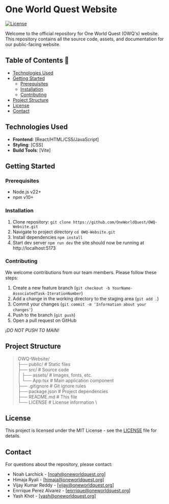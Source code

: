 # One World Quest Website

[![License](https://img.shields.io/badge/license-MIT-blue.svg)](LICENSE)

Welcome to the official repository for One World Quest (OWQ's) website. This repository contains all the source code, assets, and documentation for our public-facing website.

## Table of Contents 📓
- [Technologies Used](#technologies-used)
- [Getting Started](#getting-started)
  - [Prerequisites](#prerequisites)
  - [Installation](#installation)
  - [Contributing](#contributing)
- [Project Structure](#project-structure)
- [License](#license)
- [Contact](#contact)

## Technologies Used
- **Frontend**: [React/HTML/CSS/JavaScript]
- **Styling**: [CSS]
- **Build Tools**: [Vite]

## Getting Started
### Prerequisites
- Node.js v22+
- npm v10+
### Installation
1. Clone repository:
```git clone https://github.com/OneWorldQuest/OWQ-Website.git```
3. Navigate to project directory
```cd OWQ-Website.git```
5. Install dependencies
```npm install```
4. Start dev server
```npm run dev```
the site should now be running at http://localhost:5173

### Contributing
We welcome contributions from our team members. Please follow these steps:
1. Create a new feature branch (```git checkout -b YourName-AssociatedTask-IterationNumber```)
2. Add a change in the working directory to the staging area (```git add .```)
3. Commit your changes (```git commit -m 'Information about your changes'```)
4. Push to the branch (```git push```)
5. Open a pull request on GitHub

*¡DO NOT PUSH TO MAIN!*

## Project Structure
> OWQ-Website/  
> ├── public/            # Static files \
> ├── src/               # Source code \
> │   ├── assets/        # Images, fonts, etc. \
> │   └── App.tsx        # Main application component \
> ├── .gitignore         # Git ignore rules \
> ├── package.json       # Project dependencies \
> ├── README.md          # This file \
> └── LICENSE            # License information \

## License
This project is licensed under the MIT License - see the [LICENSE](https://github.com/OneWorldQuest/OWQ-Website?tab=MIT-1-ov-file) file for details.

## Contact
For questions about the repository, please contact:
* Noah Larchick - [noah@oneworldquest.org]
* Himaja Ryali - [himaja@oneworldquest.org]
* Vijay Kumar Reddy - [vijay@oneworldquest.org]
* Enrrique Perez Alvarez - [enrrique@oneworldquest.org]
* Yash Khot - [yash@oneworldquest.org]
